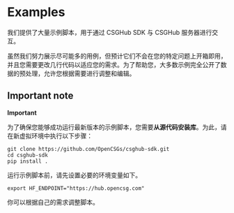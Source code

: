 # Examples

我们提供了大量示例脚本，用于通过 CSGHub SDK 与 CSGHub 服务器进行交互。

虽然我们努力展示尽可能多的用例，但预计它们不会在您的特定问题上开箱即用，并且您需要更改几行代码以适应您的需求。为了帮助您，大多数示例完全公开了数据的预处理，允许您根据需要进行调整和编辑。

## Important note

**Important**

为了确保您能够成功运行最新版本的示例脚本，您需要**从源代码安装库**。为此，请在新虚拟环境中执行以下步骤：

```shell
git clone https://github.com/OpenCSGs/csghub-sdk.git
cd csghub-sdk
pip install .
```

运行示例脚本前，请先设置必要的环境变量如下。

```shell
export HF_ENDPOINT="https://hub.opencsg.com"
```

你可以根据自己的需求调整脚本。

